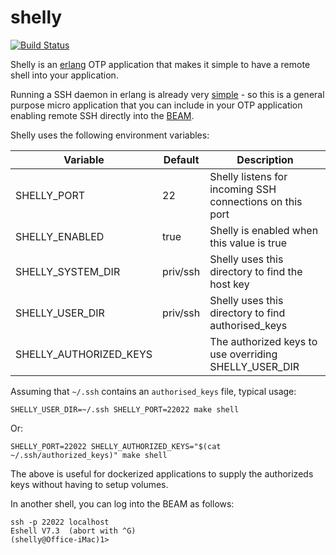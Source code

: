 # shelly

[![Build Status](https://travis-ci.org/shortishly/shelly.svg)](https://travis-ci.org/shortishly/shelly)

Shelly is an [erlang](http://www.erlang.org) OTP application that
makes it simple to have a remote shell into your application.

Running a SSH daemon in erlang is already very
[simple](http://erlang.org/doc/apps/ssh/using_ssh.html#id61601) - so
this is a general purpose micro application that you can include in
your OTP application enabling remote SSH directly into the
[BEAM](https://en.wikipedia.org/wiki/Erlang_(programming_language)).

Shelly uses the following environment variables:

|Variable                |Default |Description                                             |
|------------------------|--------|--------------------------------------------------------|
|SHELLY\_PORT            |22      |Shelly listens for incoming SSH connections on this port|
|SHELLY\_ENABLED         |true    |Shelly is enabled when this value is true               |
|SHELLY\_SYSTEM\_DIR     |priv/ssh|Shelly uses this directory to find the host key         |
|SHELLY\_USER\_DIR       |priv/ssh|Shelly uses this directory to find authorised_keys      |
|SHELLY\_AUTHORIZED\_KEYS|        |The authorized keys to use overriding SHELLY\_USER\_DIR |

Assuming that `~/.ssh` contains an `authorised_keys` file, typical usage:

```shell
SHELLY_USER_DIR=~/.ssh SHELLY_PORT=22022 make shell
```

Or:

```shell
SHELLY_PORT=22022 SHELLY_AUTHORIZED_KEYS="$(cat ~/.ssh/authorized_keys)" make shell
```

The above is useful for dockerized applications to supply the
authorizeds keys without having to setup volumes.

In another shell, you can log into the BEAM as follows:

```shell
ssh -p 22022 localhost
Eshell V7.3  (abort with ^G)
(shelly@Office-iMac)1>
```
